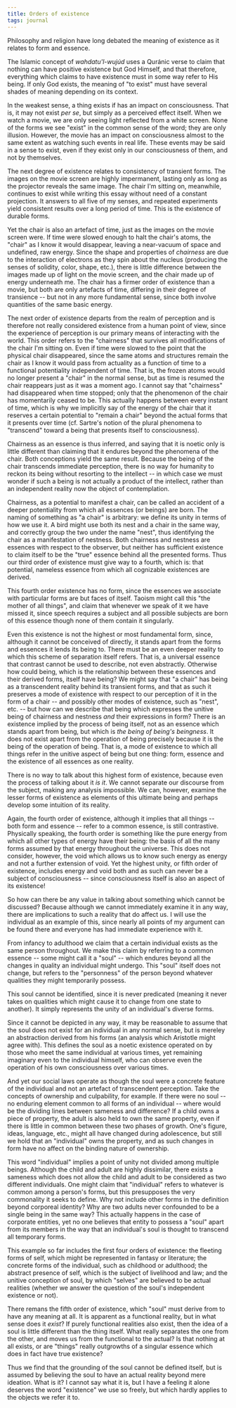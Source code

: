 ```yaml
---
title: Orders of existence
tags: journal
---
```


Philosophy and religion have long debated the meaning of existence as it
relates to form and essence.

The Islamic concept of *wahdatu'l-wujúd* uses a Quránic verse to claim
that nothing can have positive existence but God Himself, and that
therefore, everything which claims to have existence must in some way
refer to His being.  If only God exists, the meaning of "to exist" must
have several shades of meaning depending on its context.

In the weakest sense, a thing exists if has an impact on consciousness.
That is, it may not exist *per se*, but simply as a perceived effect
itself.  When we watch a movie, we are only seeing light reflected from
a white screen.  None of the forms we see "exist" in the common sense of
the word; they are only illusion.  However, the movie has an impact on
consciousness almost to the same extent as watching such events in real
life.  These events may be said in a sense to exist, even if they exist
only in our consciousness of them, and not by themselves.

The next degree of existence relates to consistency of transient forms.
The images on the movie screen are highly impermanent, lasting only as
long as the projector reveals the same image.  The chair I'm sitting on,
meanwhile, continues to exist while writing this essay without need of a
constant projection.  It answers to all five of my senses, and repeated
experiments yield consistent results over a long period of time.  This
is the existence of durable forms.

Yet the chair is also an artefact of time, just as the images on the
movie screen were.  If time were slowed enough to halt the chair's
atoms, the "chair" as I know it would disappear, leaving a near-vacuum
of space and undefined, raw energy.  Since the shape and properties of
*chairness* are due to the interaction of electrons as they spin about the
nucleus (producing the senses of solidity, color, shape, etc.), there is
little difference between the images made up of light on the movie
screen, and the chair made up of energy underneath me.  The chair has a
firmer order of existence than a movie, but both are only artefacts of
time, differing in their degree of transience -- but not in any more
fundamental sense, since both involve quantities of the same basic
energy.

The next order of existence departs from the realm of perception and is
therefore not really considered existence from a human point of view,
since the experience of perception is our primary means of interacting
with the world.  This order refers to the "chairness" that survives all
modifications of the chair I'm sitting on.  Even if time were slowed to
the point that the physical chair disappeared, since the same atoms and
structures remain the chair as I know it would pass from actuality as a
function of time to a functional potentiality independent of time.  That
is, the frozen atoms would no longer present a "chair" in the normal
sense, but as time is resumed the chair reappears just as it was a
moment ago.  I cannot say that "chairness" had disappeared when time
stopped; only that the phenomenon of the chair has momentarily ceased to
be.  This actually happens between every instant of time, which is why
we implicitly say of the energy of the chair that it reserves a certain
potential to "remain a chair" beyond the actual forms that it presents
over time (cf. Sartre's notion of the plural phenomena to "transcend"
toward a being that presents itself to consciousness).

Chairness as an essence is thus inferred, and saying that it is noetic
only is little different than claiming that it endures beyond the
phenomena of the chair.  Both conceptions yield the same result. Because
the being of the chair transcends immediate perception, there is no way
for humanity to reckon its being without resorting to the intellect --
in which case we must wonder if such a being is not actually a product
of the intellect, rather than an independent reality now the object of
contemplation.

Chairness, as a potential to manifest a chair, can be called an accident
of a deeper potentiality from which all essences (or beings) are
born. The naming of something as "a chair" is arbitrary: we define its
unity in terms of how we use it.  A bird might use both its nest and a
chair in the same way, and correctly group the two under the name
"nest", thus identifying the chair as a manifestation of nestness.  Both
chairness and nestness are essences with respect to the observer, but
neither has sufficient existence to claim itself to be the "true"
essence behind all the presented forms.  Thus our third order of
existence must give way to a fourth, which is: that potential, nameless
essence from which all cognizable existences are derived.

This fourth order existence has no form, since the essences we associate
with particular forms are but faces of itself. Taoism might call this
"the mother of all things", and claim that whenever we speak of it we
have missed it, since speech requires a subject and all possible
subjects are born of this essence though none of them contain it
singularly.

Even this existence is not the highest or most fundamental form, since,
although it cannot be conceived of directly, it stands apart from the
forms and essences it lends its being to.  There must be an even deeper
reality to which this scheme of separation itself refers. That is, a
universal essence that contrast cannot be used to describe, not even
abstractly.  Otherwise how could being, which is the relationship
between these essences and their derived forms, itself have being?  We
might say that "a chair" has being as a transcendent reality behind its
transient forms, and that as such it preserves a mode of existence with
respect to our perception of it in the form of a chair -- and possibly
other modes of existence, such as "nest", etc. -- but how can we
describe that being which expresses the unitive being of chairness and
nestness *and* their expressions in form?  There is an existence implied
by the process of being itself, not as an essence which stands apart
from being, but which is *the being of being's beingness*.  It does not
exist apart from the operation of being precisely because it is the
being of the operation of being.  That is, a mode of existence to which
all things refer in the unitive aspect of being but one thing: form,
essence and the existence of all essences as one reality.

There is no way to talk about this highest form of existence, because
even the process of talking about it *is it*.  We cannot separate our
discourse from the subject, making any analysis impossible.  We can,
however, examine the lesser forms of existence as elements of this
ultimate being and perhaps develop some intuition of its reality.

Again, the fourth order of existence, although it implies that all
things -- both form and essence -- refer to a common essence, is still
contrastive.  Physically speaking, the fourth order is something like
the pure energy from which all other types of energy have their being:
the basis of all the many forms assumed by that energy throughout the
universe.  This does not consider, however, the void which allows us to
know such energy as energy and not a further extension of void.  Yet the
highest unity, or fifth order of existence, includes energy and void
both and as such can never be a subject of consciousness -- since
consciousness itself is also an aspect of its existence!

So how can there be any value in talking about something which cannot be
discussed?  Because although we cannot immediately examine it in any
way, there are implications to such a reality that do affect us.  I will
use the individual as an example of this, since nearly all points of my
argument can be found there and everyone has had immediate experience
with it.

From infancy to adulthood we claim that a certain individual exists as
the same person throughout.  We make this claim by referring to a common
essence -- some might call it a "soul" -- which endures beyond all the
changes in quality an individual might undergo.  This "soul" itself does
not change, but refers to the "personness" of the person beyond whatever
qualities they might temporarily possess.

This soul cannot be identified, since it is never predicated (meaning it
never takes on qualities which might cause it to change from one state
to another).  It simply represents the unity of an individual's diverse
forms.

Since it cannot be depicted in any way, it may be reasonable to assume
that the soul does not exist for an individual in any normal sense, but
is mereley an abstraction derived from his forms (an analysis which
Aristotle might agree with).  This defines the soul as a noetic
existence operated on by those who meet the same individual at various
times, yet remaining imaginary even to the individual himself, who can
observe even the operation of his own consciousness over various times.

And yet our social laws operate as though the soul were a concrete
feature of the individual and not an artefact of transcendent
perception.  Take the concepts of ownership and culpability, for
example.  If there were no soul -- no enduring element common to all
forms of an individual -- where would be the dividing lines between
sameness and difference?  If a child owns a piece of property, the adult
is also held to own the same property, even if there is little in common
between these two phases of growth.  One's figure, ideas, language,
etc., might all have changed during adolescence, but still we hold that
an "individual" owns the property, and as such changes in form have no
affect on the binding nature of ownership.

This word "individual" implies a point of unity not divided among
multiple beings.  Although the child and adult are highly dissimilar,
there exists a sameness which does not allow the child and adult to be
considered as two different individuals.  One might claim that
"individual" refers to whatever is common among a person's forms, but
this presupposes the very commonality it seeks to define. Why not
include other forms in the definition beyond corporeal identity?  Why
are two adults never confounded to be a single being in the same way?
This actually happens in the case of corporate entities, yet no one
believes that entity to possess a "soul" apart from its members in the
way that an individual's soul is thought to transcend all temporary
forms.

This example so far includes the first four orders of existence: the
fleeting forms of self, which might be represented in fantasy or
literature; the concrete forms of the individual, such as childhood or
adulthood; the abstract presence of self, which is the subject of
livelihood and law; and the unitive conception of soul, by which
"selves" are believed to be actual realities (whether we answer the
question of the soul's independent existence or not).

There remans the fifth order of existence, which "soul" must derive from
to have any meaning at all.  It is apparent as a functional reality, but
in what sense does it *exist*?  If purely functional realities also exist,
then the idea of a soul is little different than the thing itself.  What
really separates the one from the other, and moves us from the
functional to the actual?  Is that nothing at all exists, or are
"things" really outgrowths of a singular essence which does in fact have
true existence?

Thus we find that the grounding of the soul cannot be defined itself,
but is assumed by believing the soul to have an actual reality beyond
mere ideation.  What is it?  I cannot say what it is, but I have a
feeling it alone deserves the word "existence" we use so freely, but
which hardly applies to the objects we refer it to.



